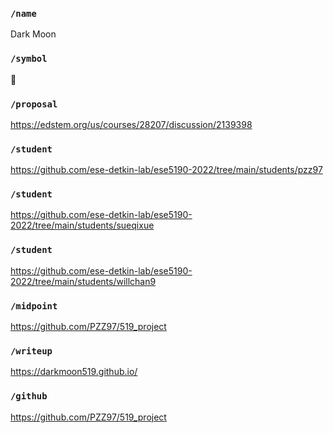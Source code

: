 ### `/name`
Dark Moon
### `/symbol`
🌚
### `/proposal`
https://edstem.org/us/courses/28207/discussion/2139398
### `/student`
https://github.com/ese-detkin-lab/ese5190-2022/tree/main/students/pzz97
### `/student`
https://github.com/ese-detkin-lab/ese5190-2022/tree/main/students/sueqixue
### `/student`
https://github.com/ese-detkin-lab/ese5190-2022/tree/main/students/willchan9
### `/midpoint`
https://github.com/PZZ97/519_project
### `/writeup`
https://darkmoon519.github.io/
### `/github`
https://github.com/PZZ97/519_project
